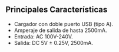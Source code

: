 ## Principales Características

- Cargador con doble puerto USB (tipo A).
- Amperaje de salida de hasta 2500mA.
- Entrada: AC 100V-240V.
- Salida: DC 5V ± 0.25V, 2500mA.
